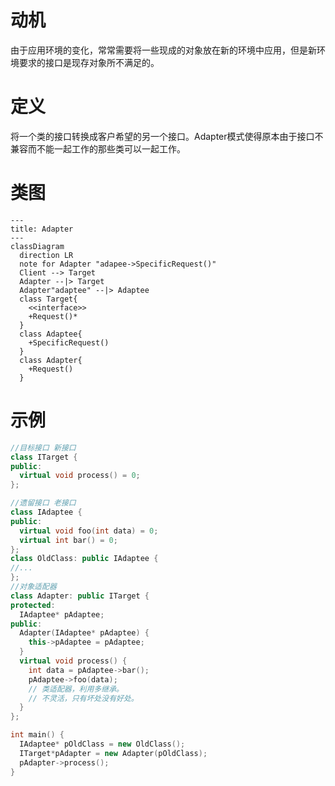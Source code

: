 # 动机

由于应用环境的变化，常常需要将一些现成的对象放在新的环境中应用，但是新环境要求的接口是现存对象所不满足的。

# 定义

将一个类的接口转换成客户希望的另一个接口。Adapter模式使得原本由于接口不兼容而不能一起工作的那些类可以一起工作。

# 类图

```mermaid
--- 
title: Adapter
---
classDiagram
  direction LR
  note for Adapter "adapee->SpecificRequest()"
  Client --> Target
  Adapter --|> Target 
  Adapter"adaptee" --|> Adaptee
  class Target{
    <<interface>>
    +Request()*
  }
  class Adaptee{
    +SpecificRequest()
  }
  class Adapter{
    +Request()
  }
```

# 示例

```C++
//目标接口 新接口
class ITarget {
public:
  virtual void process() = 0;
};

//遗留接口 老接口
class IAdaptee {
public:
  virtual void foo(int data) = 0;
  virtual int bar() = 0;
};
class OldClass: public IAdaptee {
//...
};
//对象适配器
class Adapter: public ITarget {
protected:
  IAdaptee* pAdaptee;
public:
  Adapter(IAdaptee* pAdaptee) {
    this->pAdaptee = pAdaptee;
  }
  virtual void process() {
    int data = pAdaptee->bar();
    pAdaptee->foo(data);
    // 类适配器，利用多继承。
    // 不灵活，只有坏处没有好处。
  }
};

int main() {
  IAdaptee* pOldClass = new OldClass();
  ITarget*pAdapter = new Adapter(pOldClass);
  pAdapter->process();
}
```
